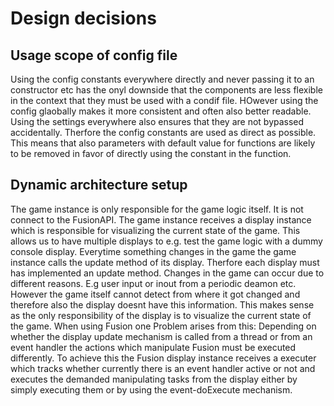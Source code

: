 # Design decisions
## Usage scope of config file
Using the config constants everywhere directly and never passing it to an constructor etc has the onyl downside that the components are less flexible in the context that they must be used with a condif file.
HOwever using the config glaobally makes it more consistent and often also better readable.
Using the settings everywhere also ensures that they are not bypassed accidentally.
Therfore the config constants are used as direct as possible.
This means that also parameters with default value for functions are likely to be removed in favor of directly using the constant in the function.

## Dynamic architecture setup
The game instance is only responsible for the game logic itself. It is not connect to the FusionAPI.
The game instance receives a display instance which is responsible for visualizing the current state of the game.
This allows us to have multiple displays to e.g. test the game logic with a dummy console display.
Everytime something changes in the game the game instance calls the update method of its display.
Therfore each display must has implemented an update method.
Changes in the game can occur due to different reasons. E.g user input or inout from a periodic deamon etc.
However the game itself cannot detect from where it got changed and therefore also the display doesnt have this information.
This makes sense as the only responsibility of the display is to visualize the current state of the game.
When using Fusion one Problem arises from this: Depending on whether the display update mechanism is called from a thread or from an event handler the actions which manipulate Fusion must be executed differently.
To achieve this the Fusion display instance receives a executer which tracks whether currently there is an event handler active or not and executes the demanded manipulating tasks from the display either by simply executing them or by using the event-doExecute mechanism.